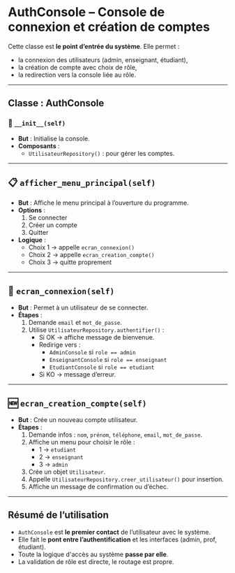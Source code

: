 # AuthConsole – Console de connexion et création de comptes

Cette classe est **le point d’entrée du système**.
Elle permet :
- la connexion des utilisateurs (admin, enseignant, étudiant),
- la création de compte avec choix de rôle,
- la redirection vers la console liée au rôle.

---

## Classe : AuthConsole

### 🧱 `__init__(self)`
- **But** : Initialise la console.
- **Composants** :
  - `UtilisateurRepository()` : pour gérer les comptes.

---

## 📋 `afficher_menu_principal(self)`
- **But** : Affiche le menu principal à l’ouverture du programme.
- **Options** :
  1. Se connecter
  2. Créer un compte
  3. Quitter
- **Logique** :
  - Choix 1 → appelle `ecran_connexion()`
  - Choix 2 → appelle `ecran_creation_compte()`
  - Choix 3 → quitte proprement

---

## 🔐 `ecran_connexion(self)`
- **But** : Permet à un utilisateur de se connecter.
- **Étapes** :
  1. Demande `email` et `mot_de_passe`.
  2. Utilise `UtilisateurRepository.authentifier()` :
     - Si OK → affiche message de bienvenue.
     - Redirige vers :
       - `AdminConsole` si `role == admin`
       - `EnseignantConsole` si `role == enseignant`
       - `EtudiantConsole` si `role == etudiant`
     - Si KO → message d’erreur.

---

## 🆕 `ecran_creation_compte(self)`
- **But** : Crée un nouveau compte utilisateur.
- **Étapes** :
  1. Demande infos : `nom`, `prénom`, `téléphone`, `email`, `mot_de_passe`.
  2. Affiche un menu pour choisir le rôle :
     - 1 → `etudiant`
     - 2 → `enseignant`
     - 3 → `admin`
  3. Crée un objet `Utilisateur`.
  4. Appelle `UtilisateurRepository.creer_utilisateur()` pour insertion.
  5. Affiche un message de confirmation ou d’échec.

---

## Résumé de l’utilisation

- `AuthConsole` est **le premier contact** de l’utilisateur avec le système.
- Elle fait le **pont entre l’authentification** et les interfaces (admin, prof, étudiant).
- Toute la logique d'accès au système **passe par elle**.
- La validation de rôle est directe, le routage est propre.

